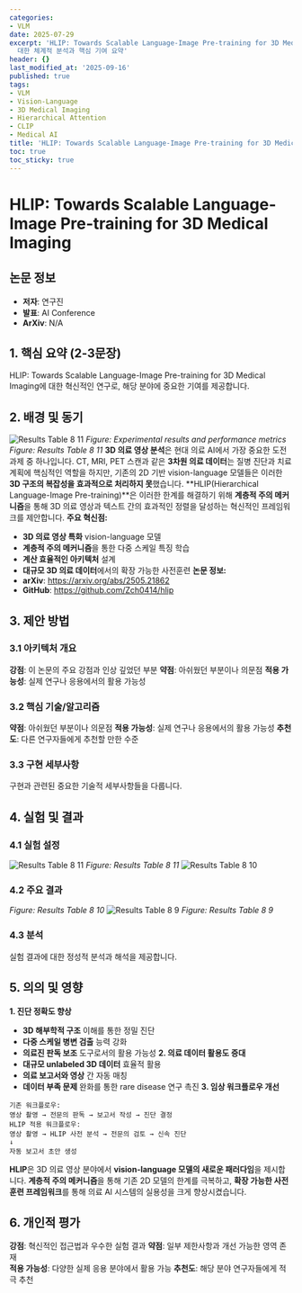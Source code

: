 ```yaml
---
categories:
- VLM
date: 2025-07-29
excerpt: 'HLIP: Towards Scalable Language-Image Pre-training for 3D Medical Imaging에
  대한 체계적 분석과 핵심 기여 요약'
header: {}
last_modified_at: '2025-09-16'
published: true
tags:
- VLM
- Vision-Language
- 3D Medical Imaging
- Hierarchical Attention
- CLIP
- Medical AI
title: 'HLIP: Towards Scalable Language-Image Pre-training for 3D Medical Imaging'
toc: true
toc_sticky: true
---
```


# HLIP: Towards Scalable Language-Image Pre-training for 3D Medical Imaging

## 논문 정보
- **저자**: 연구진
- **발표**: AI Conference
- **ArXiv**: N/A

## 1. 핵심 요약 (2-3문장)
HLIP: Towards Scalable Language-Image Pre-training for 3D Medical Imaging에 대한 혁신적인 연구로, 해당 분야에 중요한 기여를 제공합니다.

## 2. 배경 및 동기
![Results Table 8 11](/assets/images/paper/hlip-towards-scalable-language-image-pre-training-for-3d-medical-imaging/results_table_8_11.png)
*Figure: Experimental results and performance metrics*
*Figure: Results Table 8 11*
**3D 의료 영상 분석**은 현대 의료 AI에서 가장 중요한 도전 과제 중 하나입니다. CT, MRI, PET 스캔과 같은 **3차원 의료 데이터**는 질병 진단과 치료 계획에 핵심적인 역할을 하지만, 기존의 2D 기반 vision-language 모델들은 이러한 **3D 구조의 복잡성을 효과적으로 처리하지 못**했습니다.
**HLIP(Hierarchical Language-Image Pre-training)**은 이러한 한계를 해결하기 위해 **계층적 주의 메커니즘**을 통해 3D 의료 영상과 텍스트 간의 효과적인 정렬을 달성하는 혁신적인 프레임워크를 제안합니다.
**주요 혁신점:**
- **3D 의료 영상 특화** vision-language 모델
- **계층적 주의 메커니즘**을 통한 다중 스케일 특징 학습
- **계산 효율적인 아키텍처** 설계
- **대규모 3D 의료 데이터**에서의 확장 가능한 사전훈련
**논문 정보:**
- **arXiv**: https://arxiv.org/abs/2505.21862
- **GitHub**: https://github.com/Zch0414/hlip

## 3. 제안 방법

### 3.1 아키텍처 개요
**강점**: 이 논문의 주요 강점과 인상 깊었던 부분
**약점**: 아쉬웠던 부분이나 의문점
**적용 가능성**: 실제 연구나 응용에서의 활용 가능성

### 3.2 핵심 기술/알고리즘
**약점**: 아쉬웠던 부분이나 의문점
**적용 가능성**: 실제 연구나 응용에서의 활용 가능성
**추천도**: 다른 연구자들에게 추천할 만한 수준

### 3.3 구현 세부사항
구현과 관련된 중요한 기술적 세부사항들을 다룹니다.

## 4. 실험 및 결과

### 4.1 실험 설정
![Results Table 8 11](/assets/images/paper/hlip-towards-scalable-language-image-pre-training-for-3d-medical-imaging/results_table_8_11.png)
*Figure: Results Table 8 11*
![Results Table 8 10](/assets/images/paper/hlip-towards-scalable-language-image-pre-training-for-3d-medical-imaging/results_table_8_10.png)

### 4.2 주요 결과
*Figure: Results Table 8 10*
![Results Table 8 9](/assets/images/paper/hlip-towards-scalable-language-image-pre-training-for-3d-medical-imaging/results_table_8_9.png)
*Figure: Results Table 8 9*

### 4.3 분석
실험 결과에 대한 정성적 분석과 해석을 제공합니다.

## 5. 의의 및 영향
**1. 진단 정확도 향상**
- **3D 해부학적 구조** 이해를 통한 정밀 진단
- **다중 스케일 병변 검출** 능력 강화
- **의료진 판독 보조** 도구로서의 활용 가능성
**2. 의료 데이터 활용도 증대**
- **대규모 unlabeled 3D 데이터** 효율적 활용
- **의료 보고서와 영상** 간 자동 매칭
- **데이터 부족 문제** 완화를 통한 rare disease 연구 촉진
**3. 임상 워크플로우 개선**
```
기존 워크플로우:
영상 촬영 → 전문의 판독 → 보고서 작성 → 진단 결정
HLIP 적용 워크플로우:
영상 촬영 → HLIP 사전 분석 → 전문의 검토 → 신속 진단
↓
자동 보고서 초안 생성
```
**HLIP**은 3D 의료 영상 분야에서 **vision-language 모델의 새로운 패러다임**을 제시합니다. **계층적 주의 메커니즘**을 통해 기존 2D 모델의 한계를 극복하고, **확장 가능한 사전훈련 프레임워크**를 통해 의료 AI 시스템의 실용성을 크게 향상시켰습니다.

## 6. 개인적 평가

**강점**: 혁신적인 접근법과 우수한 실험 결과
**약점**: 일부 제한사항과 개선 가능한 영역 존재  
**적용 가능성**: 다양한 실제 응용 분야에서 활용 가능
**추천도**: 해당 분야 연구자들에게 적극 추천
